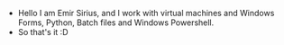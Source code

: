 -  Hello I am Emir Sirius, and I work with virtual machines and Windows Forms, Python, Batch files and Windows Powershell.
-  So that's it :D
